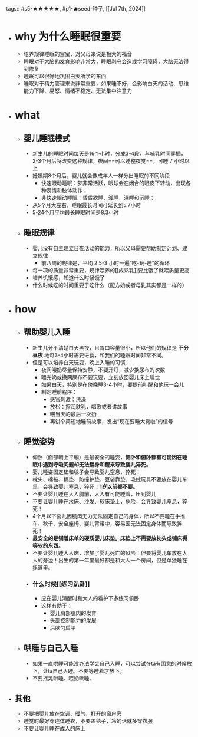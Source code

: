 tags:: #s5-★★★★★, #p1-🫐seed-种子, [[Jul 7th, 2024]]

- # why 为什么睡眠很重要
	- 培养规律睡眠的宝宝，对父母来说是极大的福音
	- 睡眠对于大脑的发育影响非常大，睡眠剥夺会造成学习障碍，大脑无法得到修复
	- 睡眠可以很好地巩固白天所学的东西
	- 睡眠对于精力管理来说非常重要，如果睡不好，会影响白天的活动、思维能力下降、易怒、情绪不稳定、无法集中注意力
- # what
	- ## 婴儿睡眠模式
		- 新生儿的睡眠时间每天是16个小时，分成3-4段，与哺乳时间穿插， 2-3个月后将改变这种规律，夜间==可以睡整夜觉==，可睡 7 小时以上
		- 妊娠期8个月后，婴儿就会像成年人一样分出睡眠的不同阶段
			- 快速眼动睡眠：梦非常活跃，眼球会在闭合的眼皮下转动，出现各种表情和肢体动作；
			- 非快速眼动睡眠：昏昏欲睡、浅睡、深睡和沉睡；
		- 从5个月大左右，睡眠最长时间可延长到5.7小时
		- 5-24个月平均最长睡眠时间是8.3小时
	- ## 睡眠规律
		- 婴儿没有自主建立日夜活动的能力，所以父母需要帮助制定计划、建立规律
			- 前八周的规律是，平均 2.5-3 小时一遍“吃-玩-睡”的循环
		- 每一项的质量非常重要，规律喂养的[[成熟乳]]要比饿了就喂质量更高
		- 培养饥饿感，知道什么时候饿了
		- 什么时候吃的时间重要于吃什么（配方奶或者母乳其实都是一样的）
- # how
	- ## 帮助婴儿入睡
		- 新生儿分不清楚白天黑夜，且胃口容量很小，所以他们的规律是 **不分昼夜** 地每3-4小时需要进食，和我们的睡眠时间非常不同。
		- 但是可以培养白天玩耍，晚上入睡的习惯：
			- 夜间喂奶尽量保持安静，不要开灯，减少换尿布的次数
			- 喂完奶或换网尿布不要玩耍，立刻放回婴儿床上睡觉
			- 如果白天，特别是在傍晚睡3-4小时，要提前叫醒和他玩一会儿
			- 制定睡前程序：
				- 感官刺激：洗澡
				- 放松：擦润肤乳，唱歌或者讲故事
				- 喂当天的最后一次奶
				- 再讲个简短地睡前故事，发出“现在要睡大觉啦”的信号
	- ## 睡觉姿势
		- 仰卧（面部朝上平躺）是最安全的睡姿，**侧卧和俯卧都有可能因在睡眠中遇到呼吸问题却无法翻身和醒来导致婴儿猝死。**
		- 婴儿睡姿固定垫和毯子会导致婴儿窒息，猝死！
		- 枕头、棉被、棉垫、防撞护垫、豆袋靠垫、毛绒玩具不要放在婴儿车里，会导致婴儿窒息，猝死！**1岁以前都不要。**
		- 不要让婴儿睡在大人胸前，大人有可能睡着，压到婴儿
		- 不要让婴儿睡在水床、沙发、软床垫上，危险，会导致婴儿窒息，猝死！
		- 4个月以下婴儿因肌肉无力无法固定自己的身体，所以不要睡在手推车、秋千、安全座椅、婴儿背带中，容易因无法固定身体而导致猝死！
		- **最安全的是铺着床单的硬质婴儿床垫。床垫上不需要放枕头或铺床褥等软的东西。**
		- 不要让婴儿睡大人床，增加了婴儿死亡的风险！但要将婴儿车放在大人的旁边！出生的第一年里最好都是和大人一个房间，但是单独睡在摇篮里。
		- ### 什么时候[[练习趴卧]]
			- 应在婴儿清醒时和大人的看护下多练习俯卧
			- 这样有助于：
				- 婴儿肩部肌肉的发育
				- 头部控制能力的发展
				- 后脑勺扁平
	- ## 哄睡与自己入睡
		- 如果一直哄睡可能没办法学会自己入睡，可以尝试在ta有困意的时候放下，让ta自己入睡。不要等睡着才放下。
		- 不要摇晃哄睡、喂奶哄睡、
- ## 其他
	- 不要把婴儿放在空调、暖气、打开的窗户旁
	- 睡觉时最好穿连体睡衣，不要盖毯子，冷的话就多穿衣服
	- 不要让婴儿睡在成人的床上